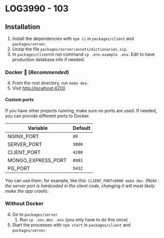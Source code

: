 # LOG3990 - 103

## Installation

1. Install the dependencies with `npm ci` in `packages/client` and `packages/server`.
2. Unzip the file `packages/server/assets/dictionaries.zip`.
3. In `packages/client`m run command `cp .env.example .env`. Edit to have production database info if needed.

### Docker 🐋 (_Recommended_)

4. From the root directory, run `make dev`.
5. Visit [http://localhost:4200](http://localhost:4200).

#### Custom ports

If you have other projects running, make sure no ports are used. If needed, you can provide different ports to Docker.

| Variable            | Default |
| ------------------- | ------- |
| NGINX_PORT          | `80`    |
| SERVER_PORT         | `3000`  |
| CLIENT_PORT         | `4200`  |
| MONGO_EXPRESS_PORT  | `8081`  |
| PG_PORT             | `5432`  |

You can use them, for example, like this: `CLIENT_PORT=8000 make dev`. (_Note : the server port is hardcoded in the client code, changing it will most likely make the app crash_).

### Without Docker

4. Go to `packages/server`
    1. Run `cp .env.dev .env` (you only have to do this once)
5. Start the processes with `npm start` in `packages/client` and `packages/server`.
